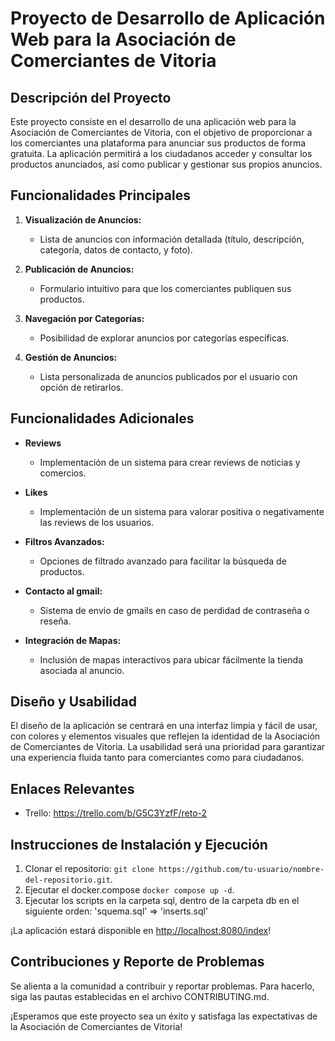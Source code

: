 # Proyecto de Desarrollo de Aplicación Web para la Asociación de Comerciantes de Vitoria

## Descripción del Proyecto

Este proyecto consiste en el desarrollo de una aplicación web para la Asociación de Comerciantes de Vitoria, con el objetivo de proporcionar a los comerciantes una plataforma para anunciar sus productos de forma gratuita. La aplicación permitirá a los ciudadanos acceder y consultar los productos anunciados, así como publicar y gestionar sus propios anuncios.

## Funcionalidades Principales

1. **Visualización de Anuncios:**
   - Lista de anuncios con información detallada (título, descripción, categoría, datos de contacto, y foto).
  
2. **Publicación de Anuncios:**
   - Formulario intuitivo para que los comerciantes publiquen sus productos.

3. **Navegación por Categorías:**
   - Posibilidad de explorar anuncios por categorías específicas.

4. **Gestión de Anuncios:**
   - Lista personalizada de anuncios publicados por el usuario con opción de retirarlos.

## Funcionalidades Adicionales

- **Reviews**
  - Implementación de un sistema para crear reviews de noticias y comercios.

- **Likes**
  - Implementación de un sistema para valorar positiva o negativamente las reviews de los usuarios.
    
- **Filtros Avanzados:**
  - Opciones de filtrado avanzado para facilitar la búsqueda de productos.

- **Contacto al gmail:**
  - Sistema de envio de gmails en caso de perdidad de contraseña o reseña.

- **Integración de Mapas:**
  - Inclusión de mapas interactivos para ubicar fácilmente la tienda asociada al anuncio.

## Diseño y Usabilidad

El diseño de la aplicación se centrará en una interfaz limpia y fácil de usar, con colores y elementos visuales que reflejen la identidad de la Asociación de Comerciantes de Vitoria. La usabilidad será una prioridad para garantizar una experiencia fluida tanto para comerciantes como para ciudadanos.

## Enlaces Relevantes

- Trello: https://trello.com/b/G5C3YzfF/reto-2
  
## Instrucciones de Instalación y Ejecución

1. Clonar el repositorio: `git clone https://github.com/tu-usuario/nombre-del-repositorio.git`.
2. Ejecutar el docker.compose `docker compose up -d`.
3. Ejecutar los scripts en la carpeta sql, dentro de la carpeta db en el siguiente orden: 'squema.sql' => 'inserts.sql'

¡La aplicación estará disponible en [http://localhost:8080/index](http://localhost:8080/index)!

## Contribuciones y Reporte de Problemas

Se alienta a la comunidad a contribuir y reportar problemas. Para hacerlo, siga las pautas establecidas en el archivo CONTRIBUTING.md.

¡Esperamos que este proyecto sea un éxito y satisfaga las expectativas de la Asociación de Comerciantes de Vitoria!
